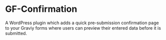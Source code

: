 # GF-Confirmation
A WordPress plugin which adds a quick pre-submission confirmation page to your Graviy forms where users can preview their entered data before it is submitted.
